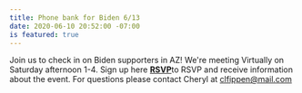 ```yaml
---
title: Phone bank for Biden 6/13
date: 2020-06-10 20:52:00 -07:00
is featured: true
---
```


Join us to check in on Biden supporters in AZ! 
We're meeting Virtually on Saturday afternoon 1-4.  Sign up here [**RSVP**](https://docs.google.com/forms/d/e/1FAIpQLScMZi69Gx2SNpSOaufNXkq6qG3UELt1i0Eqm55q08CzqMRzmQ/viewform)to RSVP and receive information about the event. For questions please contact Cheryl at clfippen@mail.com
